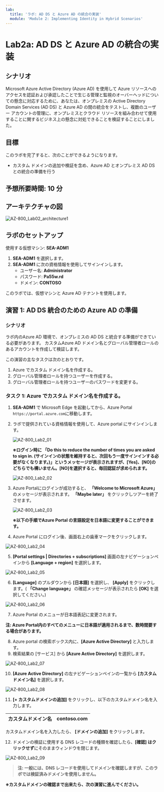 ```yaml
---
lab:
  title: 'ラボ: AD DS と Azure AD の統合の実装'
  module: 'Module 2: Implementing Identity in Hybrid Scenarios'
---
```


# <a name="lab-implementing-integration-between-ad-ds-and-azure-ad"></a>Lab2a: AD DS と Azure AD の統合の実装

## <a name="scenario"></a>シナリオ

Microsoft Azure Active Directory (Azure AD) を使用して Azure リソースへのアクセスを認証および承認したことで生じる管理と監視のオーバーヘッドについての懸念に対応するために、あなたは、オンプレミスの Active Directory Domain Services (AD DS) と Azure AD の間の統合をテストし、複数のユーザー アカウントの管理に、オンプレミスとクラウド リソースを組み合わせて使用することに関するビジネス上の懸念に対処できることを検証することにしました。

## <a name="objectives"></a>目標

このラボを完了すると、次のことができるようになります。

- カスタム ドメインの追加や検証を含め、Azure AD とオンプレミス AD DS との統合の準備を行う

## <a name="estimated-time-10-minutes"></a>予想所要時間: 10 分

## <a name="architecture"></a>アーキテクチャの図 

![AZ-800_Lab02_architecture1](./media/AZ-800_Lab02_architecture1.png)

## <a name="lab-setup"></a>ラボのセットアップ

使用する仮想マシン: **SEA-ADM1**  

1. **SEA-ADM1** を選択します。
1. **SEA-ADM1** に次の資格情報を使用してサインインします。
   - ユーザー名: **Administrator**
   - パスワード: **Pa55w.rd**
   - ドメイン: **CONTOSO**

このラボでは、仮想マシンと Azure AD テナントを使用します。 

## <a name="exercise-1-preparing-azure-ad-for-ad-ds-integration"></a>演習 1: AD DS 統合のための Azure AD の準備

### <a name="scenario"></a>シナリオ

ラボ内のAzure AD 環境で、オンプレミスの AD DS と統合する準備ができている必要があります。 カスタムAzure AD ドメイン名とグローバル管理者ロールのあるアカウントを作成して検証します。

この演習の主なタスクは次のとおりです。

1. Azure でカスタム ドメイン名を作成する。
1. グローバル管理者ロールを持つユーザーを作成する。
1. グローバル管理者ロールを持つユーザーのパスワードを変更する。

### <a name="task-1-create-a-custom-domain-name-in-azure"></a>タスク 1: Azure でカスタム ドメイン名を作成する。

1. **SEA-ADM1** で Microsoft Edge を起動してから、Azure Portal `https://portal.azure.com`に移動します。

1. ラボで提供されている資格情報を使用して、Azure portal にサインインします。

   

   ![AZ-800_Lab2_01](./media/AZ-800_Lab2_01.png)

   **※ログイン時に 「Do this to reduce the number of times you are asked to sign in. (サインインの状態を維持すると、次回もう一度サインインする必要がなくなります。)」というメッセージが表示されますが、[Yes]、[NO]のどちらでも構いません。[NO]を選択すると、毎回認証が求められます。**

   ![AZ-800_Lab2_02](./media/AZ-800_Lab2_02.png)

1. Azure Portalにログインが成功すると、 **「Welcome to Microsoft Azure」** のメッセージが表示されます。 **「Maybe later」** をクリックしツアーを終了させます。

   ![AZ-800_Lab2_03](./media/AZ-800_Lab2_03.png)

   

   **※以下の手順でAzure Portal の言語設定を日本語に変更することができます。**


4. Azure Portal にログイン後、画面右上の歯車マークをクリックします。

![AZ-800_Lab2_04](./media/AZ-800_Lab2_04.png)

5. **[Portal settings | Directories + subscriptions]** 画面の左ナビゲーションペインから **[Language + region]** を選択します。

![AZ-800_Lab2_05](./media/AZ-800_Lab2_05.png)

6. **[Language]** のプルダウンから **[日本語]** を選択し、 **[Apply]** をクリックします。( **「Change language」** の確認メッセージが表示されたら **[OK]** を選択してください。)

![AZ-800_Lab2_06](./media/AZ-800_Lab2_06.png)

7. Azure Portal のメニューが日本語表記に変更されます。

**注: Azure Portal内のすべてのメニューに日本語が適用されるまで、数時間要する場合があります。**



8. Azure portal の検索ボックス内に、**[Azure Active Directory]** と入力します。
9. 検索結果の [サービス] から **[Azure Active Directory]** を選択します。

![AZ-800_Lab2_07](./media/AZ-800_Lab2_07.png)



10.   **[Azure Active Directory]** の左ナビゲーションペインの一覧から **[カスタム ドメイン名]**  を選択します。

![AZ-800_Lab2_08](./media/AZ-800_Lab2_08.png)



11.  **[+ カスタムドメインの追加]** をクリックし、以下のカスタムドメイン名を入力します。

| カスタムドメイン名 | contoso.com |
| ------------------ | ----------- |

カスタムドメイン名を入力したら、 **[ドメインの追加]** をクリックします。

12. ドメインの検証に使用する DNS レコードの種類を確認したら、**[確認] はクリックせず**にそのままウィンドウを閉じます。

![AZ-800_Lab2_09](./media/AZ-800_Lab2_09.png)

> **注: 一般には、DNS レコードを使用してドメインを確認しますが、このラボでは検証済みドメインを使用しません。**

**※カスタムドメインの確認まで出来たら、次の演習に進んでください。**

